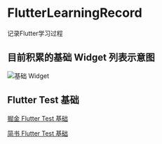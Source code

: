 # FlutterLearningRecord
记录Flutter学习过程
## 目前积累的基础 Widget 列表示意图
![基础 Widget](http://p0.qhimg.com/t01a5541b837faa88fe.png)

## Flutter Test 基础
[掘金 Flutter Test 基础](https://juejin.im/post/5ec5fb43518825430812f568)

[简书 Flutter Test 基础](https://www.jianshu.com/p/ffb57ca9479f)
